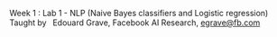 Week 1 : Lab 1 - NLP (Naive Bayes classifiers and Logistic regression)
Taught by  Edouard Grave, Facebook AI Research, egrave@fb.com

